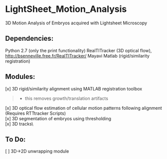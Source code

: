 # LightSheet_Motion_Analysis
3D Motion Analysis of Embryos acquired with Lightsheet Microscopy 


Dependencies:
-------------
Python 2.7 (only the print functionality)
RealTITracker (3D optical flow), http://bsenneville.free.fr/RealTITracker/
Mayavi
Matlab (rigid/similarity registration)

Modules:
--------

[x] 3D rigid/similarity alignment using MATLAB registration toolbox

>	- this removes growth/translation artifacts

[x] 3D optical flow estimation of cellular motion patterns following alignment (Requires RTTtracker Scripts)\
[x] 3D segmentation of embryos using thresholding \
[x] 3D tracks\


To Do:
-------
[ ] 3D->2D unwrapping module 

